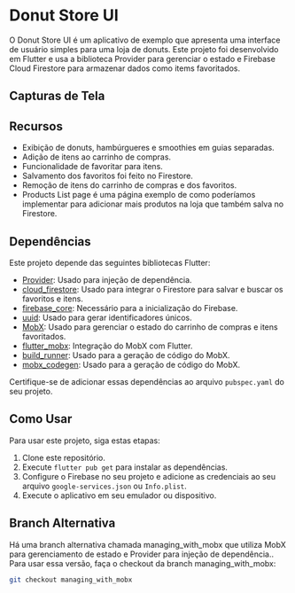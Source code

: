 # Donut Store UI

O Donut Store UI é um aplicativo de exemplo que apresenta uma interface de usuário simples para uma loja de donuts. Este projeto foi desenvolvido em Flutter e usa a biblioteca Provider para gerenciar o estado e Firebase Cloud Firestore para armazenar dados como items favoritados.

## Capturas de Tela


## Recursos

- Exibição de donuts, hambúrgueres e smoothies em guias separadas.
- Adição de itens ao carrinho de compras.
- Funcionalidade de favoritar para itens.
- Salvamento dos favoritos foi feito no Firestore.
- Remoção de itens do carrinho de compras e dos favoritos.
- Products List page é uma página exemplo de como poderíamos implementar para adicionar mais produtos na loja que também salva no Firestore.


## Dependências

Este projeto depende das seguintes bibliotecas Flutter:

- [Provider](https://pub.dev/packages/provider): Usado para injeção de dependência.
- [cloud_firestore](https://pub.dev/packages/cloud_firestore): Usado para integrar o Firestore para salvar e buscar os favoritos e itens.
- [firebase_core](https://pub.dev/packages/firebase_core): Necessário para a inicialização do Firebase.
- [uuid](https://pub.dev/packages/uuid): Usado para gerar identificadores únicos.
- [MobX](https://pub.dev/packages/mobx): Usado para gerenciar o estado do carrinho de compras e itens favoritados.
- [flutter_mobx](https://pub.dev/packages/flutter_mobx): Integração do MobX com Flutter.
- [build_runner](https://pub.dev/packages/build_runner): Usado para a geração de código do MobX.
- [mobx_codegen](https://pub.dev/packages/mobx_codegen): Usado para a geração de código do MobX.

Certifique-se de adicionar essas dependências ao arquivo `pubspec.yaml` do seu projeto.

## Como Usar

Para usar este projeto, siga estas etapas:

1. Clone este repositório.
2. Execute `flutter pub get` para instalar as dependências.
3. Configure o Firebase no seu projeto e adicione as credenciais ao seu arquivo `google-services.json` ou `Info.plist`.
4. Execute o aplicativo em seu emulador ou dispositivo.

## Branch Alternativa
Há uma branch alternativa chamada managing_with_mobx que utiliza MobX para gerenciamento de estado e Provider para injeção de dependência.. Para usar essa versão, faça o checkout da branch managing_with_mobx:

```bash
git checkout managing_with_mobx
```

